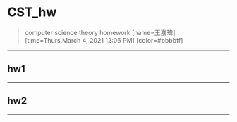 # CST_hw
>computer science theory homework [name=王嘉瑋] [time=Thurs,March 4, 2021 12:06 PM] [color=#bbbbff]


 ---

## hw1

 ---

## hw2

 ---

